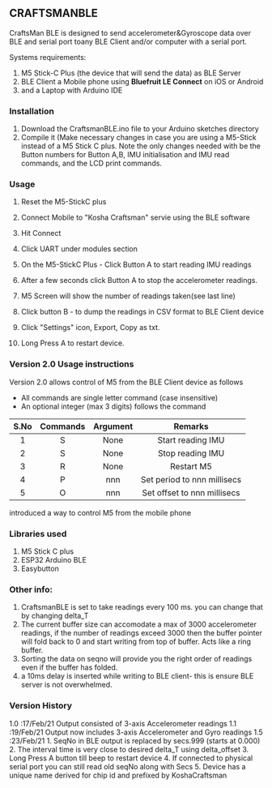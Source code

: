 ## CRAFTSMANBLE 

CraftsMan BLE is designed to send accelerometer&Gyroscope data over BLE and serial port toany BLE Client and/or computer with a serial port. 

Systems requirements:
1. M5 Stick-C Plus (the device that will send the data) as BLE Server
2. BLE Client a Mobile phone using **Bluefruit LE Connect** on iOS or Android
3. and a Laptop with Arduino IDE 

### Installation
1. Download the CraftsmanBLE.ino file to your Arduino sketches directory
2. Compile it (Make necessary changes in case you are using a M5-Stick instead of a M5 Stick C plus. Note the only changes needed with be the Button numbers for Button A,B, IMU initialisation and IMU read commands, and the LCD print commands.

### Usage
1. Reset the M5-StickC plus
2. Connect Mobile to "Kosha Craftsman" servie using the BLE software
3. Hit Connect
4. Click UART under modules section
5. On the M5-StickC Plus - Click Button A to start reading IMU  readings
6. After a few seconds click Button A to stop the accelerometer readings.
7. M5 Screen will show the number of readings taken(see last line)
8. Click button B - to dump the readings in CSV format to BLE Client device
9. Click "Settings" icon, Export, Copy as txt.

10. Long Press A to restart device.

### Version 2.0 Usage instructions
Version 2.0 allows control of M5 from the BLE Client device as follows
- All commands are single letter command (case insensitive)
- An optional integer (max 3 digits) follows the command

|S.No|Commands|Argument|Remarks|
|:---: | :---: | :---:|:---:|
|1|S|None|Start reading IMU|
|2|S|None|Stop reading IMU|
|3|R|None|Restart M5|
|4|P|nnn|Set period to nnn millisecs|
|5|O|nnn|Set offset to nnn millisecs|


introduced a way to control M5 from the mobile phone 


### Libraries used
1. M5 Stick C plus
2. ESP32 Arduino BLE
3. Easybutton

### Other info:
1. CraftsmanBLE is set to take readings every 100 ms. you can change that by changing delta_T
2. The current buffer size can accomodate a max of 3000 accelerometer readings, if the number of readings exceed 3000 then the buffer pointer will fold back to 0 and start writing from top of buffer. Acts like a ring buffer.
3. Sorting the data on seqno will provide you the right order of readings even if the buffer has folded.
4. a 10ms delay is inserted while writing to BLE client- this is ensure BLE server is not overwhelmed.

### Version History
 1.0 :17/Feb/21 Output consisted of 3-axis Accelerometer readings 
 1.1 :19/Feb/21 Output now includes 3-axis Accelerometer and Gyro readings
 1.5 :23/Feb/21 
     1. SeqNo in BLE output is replaced by secs.999 (starts at 0.000) 
     2. The interval time is very close to desired delta_T using delta_offset
     3. Long Press A button till beep to restart device
     4. If connected to physical serial port you can still read old seqNo along with Secs 
     5. Device has a unique name derived for chip id and prefixed by KoshaCraftsman


